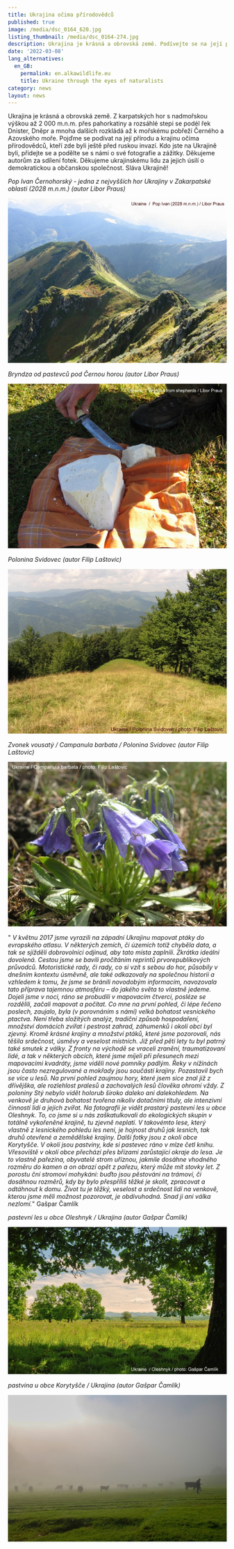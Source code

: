 ```yaml
---
title: Ukrajina očima přírodovědců
published: true
image: /media/dsc_0164_620.jpg
listing_thumbnail: /media/dsc_0164-274.jpg
description: Ukrajina je krásná a obrovská země. Podívejte se na její přírodu a krajinu.
date: '2022-03-08'
lang_alternatives:
  en_GB:
    permalink: en.alkawildlife.eu
    title: Ukraine through the eyes of naturalists
category: news
layout: news
---
```

Ukrajina je krásná a obrovská země. Z karpatských hor s nadmořskou výškou až 2 000 m.n.m. přes pahorkatiny a rozsáhlé stepi se podél řek Dnister, Dněpr a mnoha dalších rozkládá až k mořskému pobřeží Černého a Azovského moře. Pojďme se podívat na její přírodu a krajinu očima přírodovědců, kteří zde byli ještě před ruskou invazí. Kdo jste na Ukrajině byli, přidejte se a podělte se s námi o své fotografie a zážitky. Děkujeme autorům za sdílení fotek. Děkujeme ukrajinskému lidu za jejich úsilí o demokratickou a občanskou společnost. Sláva Ukrajině!

_Pop Ivan Černohorský - jedna z nejvyšších hor Ukrajiny v Zakarpatské oblasti (2028 m.n.m.) (autor Libor Praus)_

![Pop Ivan Černohorský / Ukrajina / Libor Prauz ](/media/pop_ivan_liborpraus_620.jpg "Pop Ivan Černohorský / Ukrajina / Libor Prauz ")

_Bryndza od pastevců pod Černou horou (autor Libor Praus)_

![Bryndza / Ukrajina / Libor Praus](/media/bryndza_liborpraus_620.jpg "Bryndza / Ukrajina / Libor Praus")

_Polonina Svidovec (autor Filip Laštovic)_

![](/media/p8040049_620.jpg)

_Zvonek vousatý / Campanula barbata / Polonina Svidovec (autor Filip Laštovic)_

![](/media/k5_zvonek_620.jpg)

" _V květnu 2017 jsme vyrazili na západní Ukrajinu mapovat ptáky do evropského atlasu. V některých zemích, či územích totiž chyběla data, a tak se sjížděli dobrovolníci odjinud, aby tato místa zaplnili. Zkrátka ideální dovolená. Cestou jsme se bavili pročítáním reprintů prvorepublikových průvodců. Motoristické rady, či rady, co si vzít s sebou do hor, působily v dnešním kontextu úsměvně, ale také odkazovaly na společnou historii a vzhledem k tomu, že jsme se bránili novodobým informacím, navozovala tato příprava tajemnou atmosféru – do jakého světa to vlastně jedeme. Dojeli jsme v noci, ráno se probudili v mapovacím čtverci, posléze se rozdělili, začali mapovat a počítat. Co  mne na první pohled, či lépe řečeno poslech, zaujalo, byla (v porovnáním s námi) velká bohatost vesnického ptactva. Není třeba složitých analýz, tradiční způsob hospodaření, množství domácích zvířat i pestrost zahrad, záhumenků i okolí obcí byl zjevný. Kromě krásné krajiny a množství ptáků, které jsme pozorovali, nás těšila srdečnost, úsměvy a veselost místních. Již před pěti lety tu byl patrný také smutek z války. Z fronty na východě se vraceli zranění, traumatizovaní lidé, a tak v některých obcích, které jsme míjeli při přesunech mezi mapovacími kvadráty, jsme viděli nové pomníky padlým. Řeky v nížinách jsou často nezregulované a mokřady jsou součástí krajiny. Pozastavil bych se více u lesů. Na první pohled zaujmou hory, které jsem sice znal již z dřívějška, ale rozlehlost pralesů a zachovalých lesů člověka ohromí vždy. Z poloniny Stý nebylo vidět holorub široko daleko ani dalekohledem. Na venkově je druhová bohatost tvořena nikoliv dotačními tituly, ale intenzivní činností lidí a jejich zvířat. Na fotografii je vidět prastarý pastevní les u obce Oleshnyk. To, co jsme si u nás zaškatulkovali do ekologických skupin v totálně vykořeněné krajině, tu zjevně neplatí.  V takovémto lese, který vlastně z lesnického pohledu les není, je hojnost druhů jak lesních, tak druhů otevřené a zemědělské krajiny. Další fotky jsou z  okolí obce Korytyšče. V okolí jsou pastviny, kde si pastevec ráno v mlze četl knihu. Vřesoviště v okolí obce přechází přes břízami zarůstající okraje do lesa. Je to vlastně pařezina, obyvatelé strom uříznou, jakmile dosáhne vhodného rozměru do kamen a on obrazí opět z pařezu, který může mít stovky let.  Z porostu ční stromoví mohykáni: buďto jsou pěstováni na trámoví, či dosáhnou rozměrů, kdy by bylo přespříliš těžké je skolit, zpracovat a odtáhnout k domu. Život tu je těžký, veselost a srdečnost lidí na venkově, kterou jsme měli možnost pozorovat, je obdivuhodná. Snad ji ani válka nezlomí._"    Gašpar Čamlík

_pastevní les u obce Oleshnyk / Ukrajina (autor Gašpar Čamlík)_

![Ukrajina / Gašpar Čamlík](/media/dsc_0122_620.jpg "Ukrajina / Gašpar Čamlík")

_pastvina u obce Korytyšče / Ukrajina (autor Gašpar Čamlík)_

![Ukrajina / Gašpar Čamlík](/media/dsc_0160_620.jpg "Ukrajina / Gašpar Čamlík")
